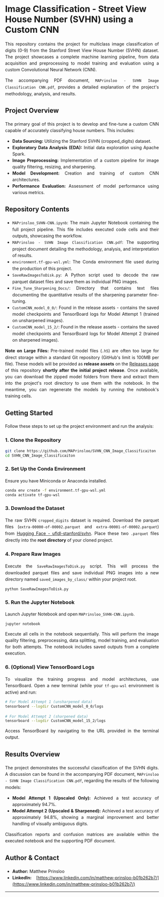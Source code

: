 
# Image Classification - Street View House Number (SVHN) using a Custom CNN

<div style="max-width: 700px; line-height: 1.5; text-align: justify;">

This repository contains the project for multiclass image classification of digits (0-9) from the Stanford Street View House Number (SVHN) dataset. The project showcases a complete machine learning pipeline, from data acquisition and preprocessing to model training and evaluation using a custom Convolutional Neural Network (CNN).

The accompanying PDF document, `MAPrinsloo - SVHN Image Classification CNN.pdf`, provides a detailed explanation of the project's methodology, analysis, and results.

## Project Overview

The primary goal of this project is to develop and fine-tune a custom CNN capable of accurately classifying house numbers. This includes:

*   **Data Sourcing:** Utilizing the Stanford SVHN (cropped_digits) dataset.
*   **Exploratory Data Analysis (EDA):** Initial data exploration using Apache Spark.
*   **Image Preprocessing:** Implementation of a custom pipeline for image quality filtering, resizing, and sharpening.
*   **Model Development:** Creation and training of custom CNN architectures.
*   **Performance Evaluation:** Assessment of model performance using various metrics.

## Repository Contents

*   `MAPrinsloo_SVHN-CNN.ipynb`: The main Jupyter Notebook containing the full project pipeline. This file includes executed code cells and their outputs, showcasing the workflow.
*   `MAPrinsloo - SVHN Image Classification CNN.pdf`: The supporting project document detailing the methodology, analysis, and interpretation of results.
*   `environment.tf-gpu-wsl.yml`: The Conda environment file used during the production of this project.
*   `SaveRawImagesToDisk.py`: A Python script used to decode the raw parquet dataset files and save them as individual PNG images.
*   `Fine_Tune_Sharpening_Docs/`: Directory that contains text files documenting the quantitative results of the sharpening parameter fine-tuning.
*   `CustomCNN_model_0_0/`: Found in the release assets - contains the saved model checkpoints and TensorBoard logs for Model Attempt 1 (trained on unsharpened images).
*   `CustomCNN_model_15_2/`: Found in the release assets - contains the saved model checkpoints and TensorBoard logs for Model Attempt 2 (trained on sharpened images).

**Note on Large Files:**
Pre-trained model files (`.h5`) are often too large for direct storage within a standard Git repository (GitHub's limit is 100MB per file). These models will be provided as **release assets** on the [Releases page](https://github.com/MAPrinsloo/SVHN_CNN_Image_Classificaiton/releases) of this repository **shortly after the initial project release**. Once available, you can download the zipped model folders from there and extract them into the project's root directory to use them with the notebook. In the meantime, you can regenerate the models by running the notebook's training cells.

## Getting Started

Follow these steps to set up the project environment and run the analysis:

### 1. Clone the Repository

```bash
git clone https://github.com/MAPrinsloo/SVHN_CNN_Image_Classificaiton
cd SVHN_CNN_Image_Classificaiton
```

### 2. Set Up the Conda Environment

Ensure you have Miniconda or Anaconda installed.
```bash
conda env create -f environment.tf-gpu-wsl.yml
conda activate tf-gpu-wsl
```

### 3. Download the Dataset

The raw SVHN `cropped_digits` dataset is required. Download the parquet files (`extra-00000-of-00002.parquet` and `extra-00001-of-00002.parquet`) from [Hugging Face - ufldl-stanford/svhn](https://huggingface.co/datasets/ufldl-stanford/svhn).
Place these two `.parquet` files directly into the **root directory** of your cloned project.

### 4. Prepare Raw Images

Execute the `SaveRawImagesToDisk.py` script. This will process the downloaded parquet files and save individual PNG images into a new directory named `saved_images_by_class/` within your project root.
```bash
python SaveRawImagesToDisk.py
```

### 5. Run the Jupyter Notebook

Launch Jupyter Notebook and open `MAPrinsloo_SVHN-CNN.ipynb`.
```bash
jupyter notebook
```
Execute all cells in the notebook sequentially. This will perform the image quality filtering, preprocessing, data splitting, model training, and evaluation for both attempts. The notebook includes saved outputs from a complete execution.

### 6. (Optional) View TensorBoard Logs

To visualize the training progress and model architectures, use TensorBoard. Open a new terminal (while your `tf-gpu-wsl` environment is active) and run:
```bash
# For Model Attempt 1 (unsharpened data)
tensorboard --logdir CustomCNN_model_0_0/logs

# For Model Attempt 2 (sharpened data)
tensorboard --logdir CustomCNN_model_15_2/logs
```
Access TensorBoard by navigating to the URL provided in the terminal output.

## Results Overview

The project demonstrates the successful classification of the SVHN digits. A discussion can be found in the accompanying PDF document, `MAPrinsloo - SVHN Image Classification CNN.pdf`, regarding the results of the following models:

*   **Model Attempt 1 (Upscaled Only):** Achieved a test accuracy of approximately 94.7%.
*   **Model Attempt 2 (Upscaled & Sharpened):** Achieved a test accuracy of approximately 94.8%, showing a marginal improvement and better handling of visually ambiguous digits.

Classification reports and confusion matrices are available within the executed notebook and the supporting PDF document.

## Author & Contact

*   **Author:** Matthew Prinsloo
*   **LinkedIn:** [https://www.linkedin.com/in/matthew-prinsloo-b01b262b7/](https://www.linkedin.com/in/matthew-prinsloo-b01b262b7/)

</div>

---
